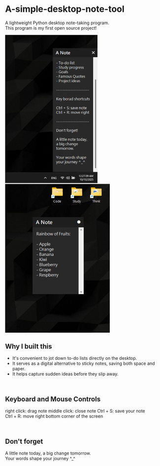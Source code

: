 # A-simple-desktop-note-tool
A lightweight Python desktop note-taking program.  
This program is my first open source project!  

<p>
  <img src="./images/screenshot.png" width="300">
  &nbsp;&nbsp;&nbsp;&nbsp;&nbsp;&nbsp;&nbsp;&nbsp;
  <img src="./images/screenshot2.png" width="340">
</p>

## Why I built this
- It's convenient to jot down to-do lists directly on the desktop.
- It serves as a digital alternative to sticky notes, saving both space and paper.  
- It helps capture sudden ideas before they slip away.

<br>

## Keyboard and Mouse Controls
right click: drag note
middle click: close note
Ctrl + S: save your note  
Ctrl + R: move right bottom corner of the screen  

<br>

## Don't forget
A little note today, a big change tomorrow.  
Your words shape your journey ^_^  
